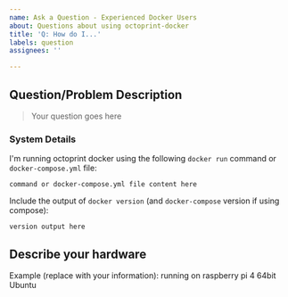 ```yaml
---
name: Ask a Question - Experienced Docker Users
about: Questions about using octoprint-docker
title: 'Q: How do I...'
labels: question
assignees: ''

---
```


<!--
Support for the docker image is provided on the octoprint discord and octoprint forum. It is recommended that if you are not experienced with docker, you use one of those support options to ask questions before opening an issue here.

If you are an experienced docker user, and still have questions, use the template below
-->

## Question/Problem Description

> Your question goes here

### System Details

I'm running octoprint docker using the following `docker run` command or `docker-compose.yml` file:

```
command or docker-compose.yml file content here
```

Include the output of `docker version` (and `docker-compose` version if using compose):

```
version output here
```

## Describe your hardware

Example (replace with your information):   running on raspberry pi 4 64bit Ubuntu
